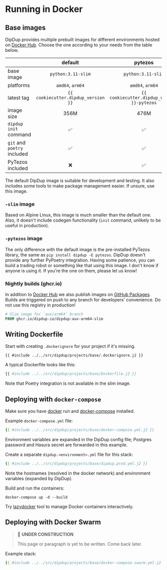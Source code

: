 # Running in Docker

## Base images

DipDup provides multiple prebuilt images for different environments hosted on [Docker Hub](https://hub.docker.com/r/dipdup/dipdup). Choose the one according to your needs from the table below.

| | default | pytezos | slim |
| - | :-: | :-: | :-: |
| base image | `python:3.11-slim` | `python:3.11-slim` | `python:3.11-alpine` |
| platforms | `amd64`, `arm64` | `amd64`, `arm64` | `amd64`, `arm64` |
| latest tag | `{{ cookiecutter.dipdup_version }}` | `{{ cookiecutter.dipdup_version }}-pytezos` | `{{ cookiecutter.dipdup_version }}-slim` |
| image size | 356M | 476M | 139M |
| `dipdup init` command | ✅ | ✅ | ❌ |
| `git` and `poetry` included | ✅ | ✅ | ❌ |
| PyTezos included | ❌ | ✅ | ❌

The default DipDup image is suitable for development and testing. It also includes some tools to make package management easier. If unsure, use this image.

### `-slim` image

Based on Alpine Linux, this image is much smaller than the default one. Also, it doesn't include codegen functionality (`init` command, unlikely to be useful in production).

### `-pytezos` image

The only difference with the default image is the pre-installed PyTezos library, the same as `pip install dipdup -E pytezos`. DipDup doesn't provide any further PyPoetry integration. Having some patience, you can build a trading robot or something like that using this image. I don't know if anyone is using it. If you're the one on them, please let us know!

### Nightly builds (ghcr.io)

In addition to [Docker Hub](https://hub.docker.com/r/dipdup/dipdup) we also publish images on [GitHub Packages](https://github.com/dipdup-io/dipdup/pkgs/container/dipdup). Builds are triggered on push to any branch for developers' convenience. Do not use this registry in production!

```Dockerfile
# Slim image for `aux/arm64` branch
FROM ghcr.io/dipdup-io/dipdup:aux-arm64-slim
```

## Writing Dockerfile

Start with creating `.dockerignore` for your project if it's missing.

```text
{{ #include ../../src/dipdup/projects/base/.dockerignore.j2 }}
```

A typical Dockerfile looks like this:

```Dockerfile
{{ #include ../../src/dipdup/projects/base/Dockerfile.j2 }}
```

Note that Poetry integration is not available in the slim image.

## Deploying with `docker-compose`

Make sure you have [docker](https://docs.docker.com/get-docker/) run and [docker-compose](https://docs.docker.com/compose/install/) installed.

Example `docker-compose.yml` file:

```yaml
{{ #include ../../src/dipdup/projects/base/docker-compose.yml.j2 }}
```

Environment variables are expanded in the DipDup config file; Postgres password and Hasura secret are forwarded in this example.

Create a separate `dipdup.<environment>.yml` file for this stack:

```yaml
{{ #include ../../src/dipdup/projects/base/dipdup.prod.yml.j2 }}
```

Note the hostnames (resolved in the docker network) and environment variables (expanded by DipDup).

Build and run the containers:

```shell
docker-compose up -d --build
```

Try [lazydocker](https://github.com/jesseduffield/lazydocker) tool to manage Docker containers interactively.

## Deploying with Docker Swarm

> 🚧 **UNDER CONSTRUCTION**
>
> This page or paragraph is yet to be written. Come back later.

Example stack:

```yaml
{{ #include ../../src/dipdup/projects/base/docker-compose.swarm.yml.j2 }}
```
